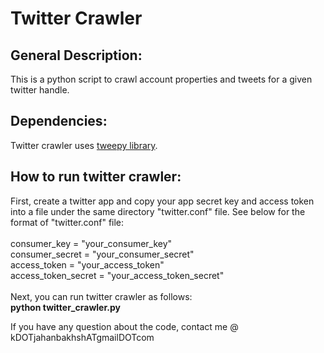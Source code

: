 <h1>Twitter Crawler</h1>
<h2>General Description:</h2>
<p>This is a python script to crawl account properties and tweets for a given twitter handle.</p>
<h2>Dependencies:</h2>
Twitter crawler uses <a href="https://github.com/tweepy/tweepy">tweepy library</a>. 

<h2>How to run twitter crawler:</h2>
<p>First, create a twitter app and copy your app secret key and access token into a file under the same directory "twitter.conf" file. See below for the format of "twitter.conf" file:<br /><br />
consumer_key = "your_consumer_key"<br />
consumer_secret = "your_consumer_secret"<br />
access_token = "your_access_token"<br />
access_token_secret = "your_access_token_secret"<br /><br />
Next, you can run twitter crawler as follows:<br />
<b>python twitter_crawler.py</b>
</p>
<p>
If you have any question about the code, contact me @ kDOTjahanbakhshATgmailDOTcom
</p>
